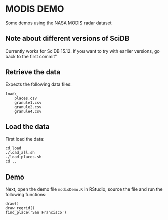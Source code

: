 # MODIS DEMO
Some demos using the NASA MODIS radar dataset

## Note about different versions of SciDB
Currently works for SciDB 15.12. If you want to try with earlier versions, go back to the first commit"

## Retrieve the data
Expects the following data files:
```
load\
	places.csv
	granule1.csv
	granule2.csv
	granule4.csv
```

## Load the data
First load the data:
```
cd load
./load_all.sh
./load_places.sh
cd ..
```

## Demo
Next, open the demo file `modisDemo.R` in RStudio, source the file and run the following functions:
```
draw()
draw_regrid()
find_place('San Francisco')
```
